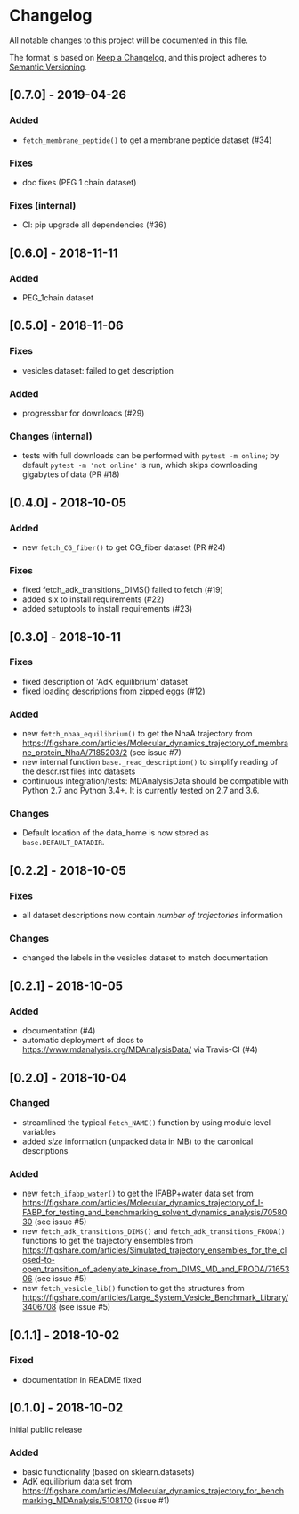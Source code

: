 # Changelog
All notable changes to this project will be documented in this file.

The format is based on [Keep a Changelog](https://keepachangelog.com/en/1.0.0/),
and this project adheres to [Semantic Versioning](https://semver.org/spec/v2.0.0.html).

## [0.7.0] - 2019-04-26

### Added
- `fetch_membrane_peptide()` to get a membrane peptide dataset (#34)

### Fixes
- doc fixes (PEG 1 chain dataset)

### Fixes (internal)
- CI: pip upgrade all dependencies (#36)


## [0.6.0] - 2018-11-11

### Added
- PEG_1chain dataset 


## [0.5.0] - 2018-11-06
### Fixes
- vesicles dataset: failed to get description

### Added
- progressbar for downloads (#29)

### Changes (internal)
- tests with full downloads can be performed with
  `pytest -m online`; by default `pytest -m 'not online'` is run,
  which skips downloading gigabytes of data (PR #18)


## [0.4.0] - 2018-10-05
### Added
- new `fetch_CG_fiber()` to get CG_fiber dataset (PR #24)

### Fixes
- fixed fetch_adk_transitions_DIMS() failed to fetch (#19)
- added six to install requirements (#22)
- added setuptools to install requirements (#23)


## [0.3.0] - 2018-10-11
### Fixes
- fixed description of 'AdK equilibrium' dataset
- fixed loading descriptions from zipped eggs (#12)

### Added
- new `fetch_nhaa_equilibrium()` to get the NhaA trajectory from
  https://figshare.com/articles/Molecular_dynamics_trajectory_of_membrane_protein_NhaA/7185203/2
  (see issue #7)
- new internal function `base._read_description()` to simplify reading of the
  descr.rst files into datasets
- continuous integration/tests: MDAnalysisData should be compatible with Python
  2.7 and Python 3.4+. It is currently tested on 2.7 and 3.6.

### Changes
- Default location of the data_home is now stored as `base.DEFAULT_DATADIR`.


## [0.2.2] - 2018-10-05
### Fixes
- all dataset descriptions now contain *number of trajectories*
  information

### Changes
- changed the labels in the vesicles dataset to match documentation

## [0.2.1] - 2018-10-05
### Added
- documentation (#4)
- automatic deployment of docs to
  https://www.mdanalysis.org/MDAnalysisData/ via Travis-CI (#4)


## [0.2.0] - 2018-10-04
### Changed
- streamlined the typical `fetch_NAME()` function by using module
  level variables  
- added *size* information (unpacked data in MB) to the canonical descriptions

### Added
- new `fetch_ifabp_water()` to get the IFABP+water data set from
  https://figshare.com/articles/Molecular_dynamics_trajectory_of_I-FABP_for_testing_and_benchmarking_solvent_dynamics_analysis/7058030
  (see issue #5)
- new `fetch_adk_transitions_DIMS()` and
  `fetch_adk_transitions_FRODA()` functions to get the trajectory
  ensembles from
  https://figshare.com/articles/Simulated_trajectory_ensembles_for_the_closed-to-open_transition_of_adenylate_kinase_from_DIMS_MD_and_FRODA/7165306
  (see issue #5)
- new `fetch_vesicle_lib()` function to get the structures from
  https://figshare.com/articles/Large_System_Vesicle_Benchmark_Library/3406708
  (see issue #5)


## [0.1.1] - 2018-10-02
### Fixed
- documentation in README fixed

## [0.1.0] - 2018-10-02
initial public release

### Added
- basic functionality (based on sklearn.datasets)
- AdK equilibrium data set from
  https://figshare.com/articles/Molecular_dynamics_trajectory_for_benchmarking_MDAnalysis/5108170
  (issue #1)
